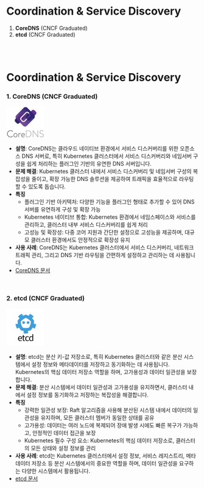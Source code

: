 # Coordination & Service Discovery  


1. **CoreDNS** (CNCF Graduated)
2. **etcd** (CNCF Graduated)

<br>
<br>

# Coordination & Service Discovery    


### 1. **CoreDNS** (CNCF Graduated)  
<img src="./image/image.png" alt="CoreDNS" width="100"/>  

   - **설명**: CoreDNS는 클라우드 네이티브 환경에서 서비스 디스커버리를 위한 오픈소스 DNS 서버로, 특히 Kubernetes 클러스터에서 서비스 디스커버리와 네임서버 구성을 쉽게 처리하는 플러그인 기반의 유연한 DNS 서버입니다.  
   - **문제 해결**: Kubernetes 클러스터 내에서 서비스 디스커버리 및 네임서버 구성의 복잡성을 줄이고, 확장 가능한 DNS 솔루션을 제공하여 트래픽을 효율적으로 라우팅할 수 있도록 돕습니다.  
   - **특징**  
     - 플러그인 기반 아키텍처: 다양한 기능을 플러그인 형태로 추가할 수 있어 DNS 서버를 유연하게 구성 및 확장 가능  
     - Kubernetes 네이티브 통합: Kubernetes 환경에서 네임스페이스와 서비스를 관리하고, 클러스터 내부 서비스 디스커버리를 쉽게 처리  
     - 고성능 및 확장성: 다중 코어 지원과 간단한 설정으로 고성능을 제공하며, 대규모 클러스터 환경에서도 안정적으로 확장성 유지  
   - **사용 사례**: CoreDNS는 Kubernetes 클러스터에서 서비스 디스커버리, 네트워크 트래픽 관리, 그리고 DNS 기반 라우팅을 간편하게 설정하고 관리하는 데 사용됩니다.  
   - [CoreDNS 문서](https://coredns.io/manual/toc/)  
<br>


### 2. **etcd** (CNCF Graduated)  
<img src="./image/image-1.png" alt="etcd" width="100"/>  

   - **설명**: etcd는 분산 키-값 저장소로, 특히 Kubernetes 클러스터와 같은 분산 시스템에서 설정 정보와 메타데이터를 저장하고 동기화하는 데 사용됩니다. Kubernetes의 핵심 데이터 저장소 역할을 하며, 고가용성과 데이터 일관성을 보장합니다.  
   - **문제 해결**: 분산 시스템에서 데이터 일관성과 고가용성을 유지하면서, 클러스터 내에서 설정 정보를 동기화하고 저장하는 복잡성을 해결합니다.  
   - **특징**  
     - 강력한 일관성 보장: Raft 알고리즘을 사용해 분산된 시스템 내에서 데이터의 일관성을 유지하며, 모든 클러스터 멤버가 동일한 상태를 공유  
     - 고가용성: 데이터는 여러 노드에 복제되어 장애 발생 시에도 빠른 복구가 가능하고, 안정적인 데이터 접근을 보장  
     - Kubernetes 필수 구성 요소: Kubernetes의 핵심 데이터 저장소로, 클러스터의 모든 상태와 설정 정보를 관리  
   - **사용 사례**: etcd는 Kubernetes 클러스터에서 설정 정보, 서비스 레지스트리, 메타데이터 저장소 등 분산 시스템에서의 중요한 역할을 하며, 데이터 일관성을 요구하는 다양한 시스템에서 활용됩니다.  
   - [etcd 문서](https://etcd.io/docs/v3.5/)  
<br>